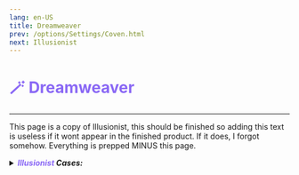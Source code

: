 ```yaml
---
lang: en-US
title: Dreamweaver
prev: /options/Settings/Coven.html
next: Illusionist
---
```


# <font color="#8a68f5">🪄 <b>Dreamweaver</b></font> <Badge text="Trickery" type="tip" vertical="middle"/>
---

This page is a copy of Illusionist, this should be finished so adding this text is useless if it wont appear in the finished product. If it does, I forgot somehow. Everything is prepped MINUS this page.

<details>
<summary><i><b><font color="#8a68f5">Illusionist</font> Cases:</b></i></summary>

* Illusion Cooldown
  * Set how long the Illusionist has to place an Illusion on a player
* Max Illusions
  * Set how many Illusions the Illusionist can place in one game
* <font color=#b8fb4f>Snitch</font> is Affected by Illusions
  * <font color=green>ON</font>: Non-<font color=#ac42f2>Coven</font> Illusioned players will be shown as Impostors to the <font color=#b8fb4f>Snitch</font>
  * <font color=red>OFF</font>: <font color=#b8fb4f>Snitch</font> will work as normal
* Reset Illusions After Meeting
  * <font color=green>ON</font>: All Illusions will be cleared after a meeting ends
  * <font color=red>OFF</font>: Illusions will last the whole game
* Remove Illusions When Illusionist Dies
  * <font color=green>ON</font>: All Illusions will be cleared if the Illusionist dies
  * <font color=red>OFF</font>: Illusions will last past the Illusionist's death

> Idea & Coding: [Marg](https://github.com/MargaretTheFool)


<details>
<summary><b><font color=gray>Unofficial Lore</font></b></summary>

Placeholder: This role is a ROLE OH EM GOSH
> Submitted by: Member
</details>